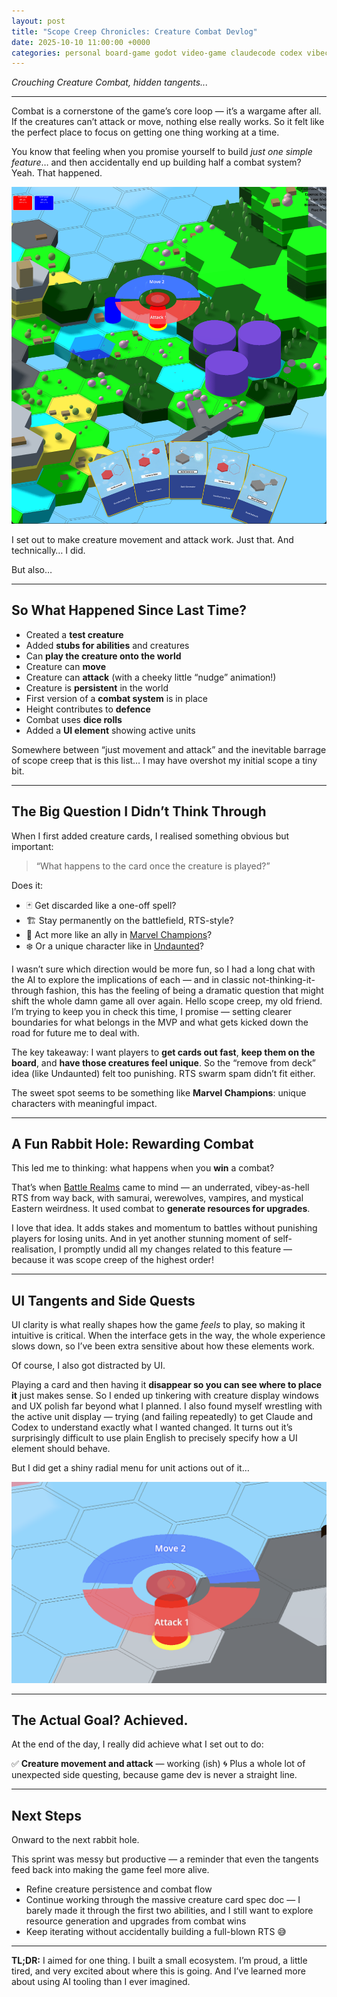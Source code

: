 ```yaml
---
layout: post
title: "Scope Creep Chronicles: Creature Combat Devlog"
date: 2025-10-10 11:00:00 +0000
categories: personal board-game godot video-game claudecode codex vibecoding
---
```


_Crouching Creature Combat, hidden tangents..._

---

Combat is a cornerstone of the game’s core loop — it’s a wargame after all. If the creatures can’t attack or move, nothing else really works. So it felt like the perfect place to focus on getting one thing working at a time.

You know that feeling when you promise yourself to build *just one simple feature*… and then accidentally end up building half a combat system?
Yeah. That happened.

![current wip](/assets/scope-creep/current.png)

I set out to make creature movement and attack work. Just that. And technically… I did.

But also…

---

## So What Happened Since Last Time?

* Created a **test creature**
* Added **stubs for abilities** and creatures
* Can **play the creature onto the world**
* Creature can **move**
* Creature can **attack** (with a cheeky little “nudge” animation!)
* Creature is **persistent** in the world
* First version of a **combat system** is in place
* Height contributes to **defence**
* Combat uses **dice rolls**
* Added a **UI element** showing active units

Somewhere between “just movement and attack” and the inevitable barrage of scope creep that is this list… I may have overshot my initial scope a tiny bit.

---

## The Big Question I Didn’t Think Through

When I first added creature cards, I realised something obvious but important:

> “What happens to the card once the creature is played?”

Does it:

* 🃏 Get discarded like a one-off spell?
* 🏗️ Stay permanently on the battlefield, RTS-style?
* 🧍 Act more like an ally in [Marvel Champions](https://boardgamegeek.com/boardgame/285774/marvel-champions-the-card-game|)?
* ❄️ Or a unique character like in [Undaunted](https://boardgamegeek.com/boardgame/268864/undaunted-normandy)?

I wasn’t sure which direction would be more fun, so I had a long chat with the AI to explore the implications of each — and in classic not-thinking-it-through fashion, this has the feeling of being a dramatic question that might shift the whole damn game all over again. Hello scope creep, my old friend. I’m trying to keep you in check this time, I promise — setting clearer boundaries for what belongs in the MVP and what gets kicked down the road for future me to deal with.

The key takeaway:
I want players to **get cards out fast**, **keep them on the board**, and **have those creatures feel unique**. So the “remove from deck” idea (like Undaunted) felt too punishing. RTS swarm spam didn’t fit either.

The sweet spot seems to be something like **Marvel Champions**: unique characters with meaningful impact.

---

## A Fun Rabbit Hole: Rewarding Combat

This led me to thinking: what happens when you **win** a combat?

That’s when [Battle Realms](https://store.steampowered.com/app/1025600/Battle_Realms_Zen_Edition/) came to mind — an underrated, vibey-as-hell RTS from way back, with samurai, werewolves, vampires, and mystical Eastern weirdness. It used combat to **generate resources for upgrades**.

I love that idea. It adds stakes and momentum to battles without punishing players for losing units. And in yet another stunning moment of self-realisation, I promptly undid all my changes related to this feature — because it was scope creep of the highest order!

---

## UI Tangents and Side Quests

UI clarity is what really shapes how the game *feels* to play, so making it intuitive is critical. When the interface gets in the way, the whole experience slows down, so I’ve been extra sensitive about how these elements work.

Of course, I also got distracted by UI.

Playing a card and then having it **disappear so you can see where to place it** just makes sense. So I ended up tinkering with creature display windows and UX polish far beyond what I planned. I also found myself wrestling with the active unit display — trying (and failing repeatedly) to get Claude and Codex to understand exactly what I wanted changed. It turns out it’s surprisingly difficult to use plain English to precisely specify how a UI element should behave.

But I did get a shiny radial menu for unit actions out of it…

![radial](/assets/scope-creep/radial.png)

---

## The Actual Goal? Achieved.

At the end of the day, I really did achieve what I set out to do:

✅ **Creature movement and attack** — working (ish)
🌀 Plus a whole lot of unexpected side questing, because game dev is never a straight line.

---

## Next Steps

Onward to the next rabbit hole.

This sprint was messy but productive — a reminder that even the tangents feed back into making the game feel more alive.

* Refine creature persistence and combat flow
* Continue working through the massive creature card spec doc — I barely made it through the first two abilities, and I still want to explore resource generation and upgrades from combat wins
* Keep iterating without accidentally building a full-blown RTS 😅

---

**TL;DR:**
I aimed for one thing. I built a small ecosystem. I’m proud, a little tired, and very excited about where this is going. And I’ve learned more about using AI tooling than I ever imagined.
